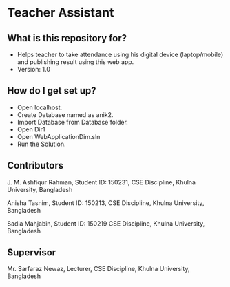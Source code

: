 # Teacher Assistant

## What is this repository for?

* Helps teacher to take attendance using his digital device (laptop/mobile) and publishing result using this web app.
* Version: 1.0

## How do I get set up?
* Open localhost.
* Create Database named as anik2.
* Import Database from Database folder.
* Open Dir1
* Open WebApplicationDim.sln
* Run the Solution.

## Contributors

J. M. Ashfiqur Rahman,
Student ID: 150231,
CSE Discipline, Khulna University,
Bangladesh

Anisha Tasnim,
Student ID: 150213,
CSE Discipline, Khulna University,
Bangladesh

Sadia Mahjabin,
Student ID: 150219
CSE Discipline, Khulna University,
Bangladesh

## Supervisor

Mr. Sarfaraz Newaz, 
Lecturer,
CSE Discipline, Khulna University,
Bangladesh